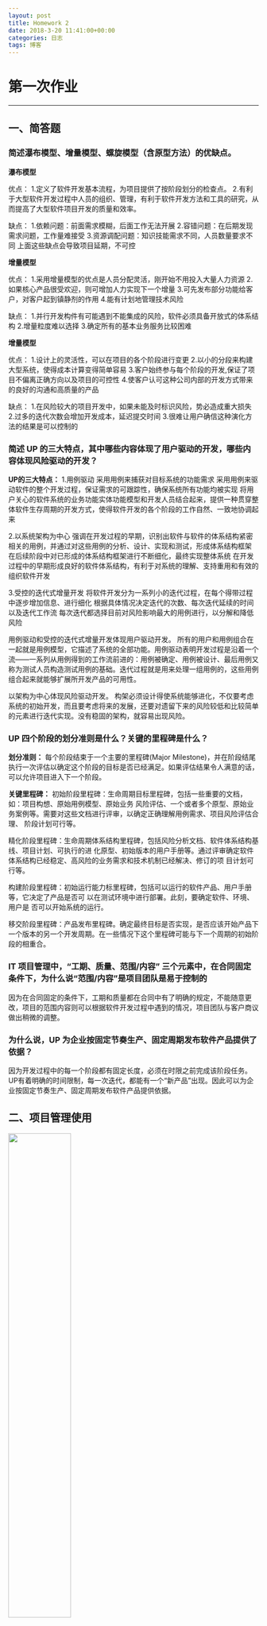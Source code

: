 ```yaml
---
layout: post
title: Homework 2
date: 2018-3-20 11:41:00+00:00
categories: 日志
tags: 博客
---
```


# 第一次作业

------


## 一、简答题

### 简述瀑布模型、增量模型、螺旋模型（含原型方法）的优缺点。

**瀑布模型**

优点：
1.定义了软件开发基本流程，为项目提供了按阶段划分的检查点。
2.有利于大型软件开发过程中人员的组织、管理，有利于软件开发方法和工具的研究，从而提高了大型软件项目开发的质量和效率。

缺点：
1.依赖问题：前面需求模糊，后面工作无法开展
2.容错问题：在后期发现需求问题，工作量难接受
3.资源调配问题：知识技能需求不同，人员数量要求不同
上面这些缺点会导致项目延期，不可控

**增量模型**

优点：
1.采用增量模型的优点是人员分配灵活，刚开始不用投入大量人力资源
2.如果核心产品很受欢迎，则可增加人力实现下一个增量
3.可先发布部分功能给客户，对客户起到镇静剂的作用
4.能有计划地管理技术风险

缺点：
1.并行开发构件有可能遇到不能集成的风险，软件必须具备开放式的体系结构
2.增量粒度难以选择
3.确定所有的基本业务服务比较困难

**增量模型**

优点：
1.设计上的灵活性，可以在项目的各个阶段进行变更
2.以小的分段来构建大型系统，使得成本计算变得简单容易
3.客户始终参与每个阶段的开发,保证了项目不偏离正确方向以及项目的可控性
4.使客户认可这种公司内部的开发方式带来的良好的沟通和高质量的产品

缺点：
1.在风险较大的项目开发中，如果未能及时标识风险，势必造成重大损失
2.过多的迭代次数会增加开发成本，延迟提交时间
3.很难让用户确信这种演化方法的结果是可以控制的

### 简述 UP 的三大特点，其中哪些内容体现了用户驱动的开发，哪些内容体现风险驱动的开发？

**UP的三大特点：**
1.用例驱动
采用用例来捕获对目标系统的功能需求
采用用例来驱动软件的整个开发过程，保证需求的可跟踪性，确保系统所有功能均被实现
将用户关心的软件系统的业务功能实体功能模型和开发人员结合起来，提供一种贯穿整体软件生存周期的开发方式，使得软件开发的各个阶段的工作自然、一致地协调起来

2.以系统架构为中心
强调在开发过程的早期，识别出软件与软件的体系结构紧密相关的用例，并通过对这些用例的分析、设计、实现和测试，形成体系结构框架
在后续阶段中对已形成的体系结构框架进行不断细化，最终实现整体系统
在开发过程中的早期形成良好的软件体系结构，有利于对系统的理解、支持重用和有效的组织软件开发

3.受控的迭代式增量开发
将软件开发分为一系列小的迭代过程，在每个得带过程中逐步增加信息、进行细化
根据具体情况决定迭代的次数、每次迭代延续的时间以及迭代工作流
每次迭代都选择目前对风险影响最大的用例进行，以分解和降低风险

用例驱动和受控的迭代式增量开发体现用户驱动开发。
所有的用户和用例组合在一起就是用例模型，它描述了系统的全部功能。用例驱动表明开发过程是沿着一个流——一系列从用例得到的工作流前进的：用例被确定、用例被设计、最后用例又称为测试人员构造测试用例的基础。迭代过程就是用来处理一组用例的，这些用例组合起来就能够扩展所开发产品的可用性。

以架构为中心体现风险驱动开发。
构架必须设计得使系统能够进化，不仅要考虑系统的初始开发，而且要考虑将来的发展，还要对遗留下来的风险较低和比较简单的元素进行迭代实现。没有稳固的架构，就容易出现风险。

### UP 四个阶段的划分准则是什么？关键的里程碑是什么？

**划分准则：**
每个阶段结束于一个主要的里程碑(Major Milestone)，并在阶段结尾执行一次评估以确定这个阶段的目标是否已经满足。如果评估结果令人满意的话，可以允许项目进入下一个阶段。

**关键里程碑：**
初始阶段里程碑：生命周期目标里程碑，包括一些重要的文档，如：项目构想、原始用例模型、原始业务 风险评估、一个或者多个原型、原始业务案例等。需要对这些文档进行评审，以确定正确理解用例需求、项目风险评估合理、 阶段计划可行等。

精化阶段里程碑：生命周期体系结构里程碑，包括风险分析文档、软件体系结构基线、项目计划、可执行的进 化原型、初始版本的用户手册等。通过评审确定软件体系结构已经稳定、高风险的业务需求和技术机制已经解决、修订的项 目计划可行等。

构建阶段里程碑：初始运行能力标里程碑，包括可以运行的软件产品、用户手册等，它决定了产品是否可 以在测试环境中进行部署。此刻，要确定软件、环境、用户是 否可以开始系统的运行。

移交阶段里程碑：产品发布里程碑。确定最终目标是否实现，是否应该开始产品下一个版本的另一个开发周期。在一些情况下这个里程碑可能与下一个周期的初始阶段的相重合。

### IT 项目管理中，“工期、质量、范围/内容” 三个元素中，在合同固定条件下，为什么说“范围/内容”是项目团队是易于控制的

因为在合同固定的条件下，工期和质量都在合同中有了明确的规定，不能随意更改，项目的范围内容则可以根据软件开发过程中遇到的情况，项目团队与客户商议做出稍微的调整。

### 为什么说，UP 为企业按固定节奏生产、固定周期发布软件产品提供了依据？

因为开发过程中的每一个阶段都有固定长度，必须在时限之前完成该阶段任务。UP有着明确的时间限制，每一次迭代，都能有一个“新产品”出现。因此可以为企业按固定节奏生产、固定周期发布软件产品提供依据。

## 二、项目管理使用

<img src="http://chuantu.biz/t6/260/1521528049x-1404792975.png" width="50%" height="50%" />
